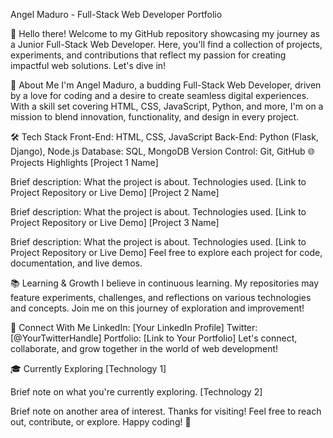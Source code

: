 Angel Maduro - Full-Stack Web Developer Portfolio

👋 Hello there! Welcome to my GitHub repository showcasing my journey as a Junior Full-Stack Web Developer. Here, you'll find a collection of projects, experiments, and contributions that reflect my passion for creating impactful web solutions. Let's dive in!

🚀 About Me
I'm Angel Maduro, a budding Full-Stack Web Developer, driven by a love for coding and a desire to create seamless digital experiences. With a skill set covering HTML, CSS, JavaScript, Python, and more, I'm on a mission to blend innovation, functionality, and design in every project.

🛠️ Tech Stack
Front-End: HTML, CSS, JavaScript
Back-End: Python (Flask, Django), Node.js
Database: SQL, MongoDB
Version Control: Git, GitHub
🌐 Projects Highlights
[Project 1 Name]

Brief description: What the project is about.
Technologies used.
[Link to Project Repository or Live Demo]
[Project 2 Name]

Brief description: What the project is about.
Technologies used.
[Link to Project Repository or Live Demo]
[Project 3 Name]

Brief description: What the project is about.
Technologies used.
[Link to Project Repository or Live Demo]
Feel free to explore each project for code, documentation, and live demos.

📚 Learning & Growth
I believe in continuous learning. My repositories may feature experiments, challenges, and reflections on various technologies and concepts. Join me on this journey of exploration and improvement!

🤝 Connect With Me
LinkedIn: [Your LinkedIn Profile]
Twitter: [@YourTwitterHandle]
Portfolio: [Link to Your Portfolio]
Let's connect, collaborate, and grow together in the world of web development!

🎓 Currently Exploring
[Technology 1]

Brief note on what you're currently exploring.
[Technology 2]

Brief note on another area of interest.
Thanks for visiting! Feel free to reach out, contribute, or explore. Happy coding! 🚀
